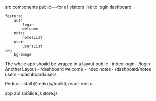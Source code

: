 src
    components
        public---for all visitors
            link to login
        dashboard

    features
        auth
            login
            welcome
        notes
            notesList
        users
            usersList
    img
        bg-image

The whole app should be wraped in a layout
    public - index
    login - /login
    Another Layout - /dashboard
        welcome - index
        notes - /dashboard/notes
        users - /dashboard/users


Redux:
install @reduxjs/toolkit, react-redux.

app
    api
        apiSlice.js
    store.js
    
